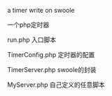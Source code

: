 a timer write on swoole


一个php定时器


run.php 入口脚本


TimerConfig.php 定时器的配置


TimerServer.php swoole的封装

MyServer.php 自己定义的任意脚本

